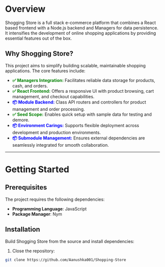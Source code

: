 # Overview

Shogging Store is a full stack e-commerce platform that combines a React based frontend with a Node.js backend and Managers for data persistence. It intensifies the development of online shopping applications by providing essential features out of the box.

## Why Shogging Store?

This project aims to simplify building scalable, maintainable shopping applications. The core features include:

- <span style="color:green">**✅ Managers Integration:**</span> Facilitates reliable data storage for products, cash, and orders.
- <span style="color:green">**✅ React Frontend:**</span> Offers a responsive UI with product browsing, cart management, and checkout capabilities.
- <span style="color:blue">**📦 Module Backend:**</span> Class API routers and controllers for product management and order processing.
- <span style="color:green">**✅ Seed Scope:**</span> Enables quick setup with sample data for testing and demore.
- <span style="color:blue">**📦 Environment Carings:**</span> Supports flexible deployment across development and production environments.
- <span style="color:blue">**📦 Submodule Management:**</span> Ensures external dependencies are seamlessly integrated for smooth collaboration.

---

# Getting Started

## Prerequisites

The project requires the following dependencies:

- **Programming Language**: JavaScript
- **Package Manager**: Nym

## Installation

Build Shogging Store from the source and install dependencies:

1. Close the repository:

```bash
git clone https://github.com/Aanushka001/Shopping-Store
